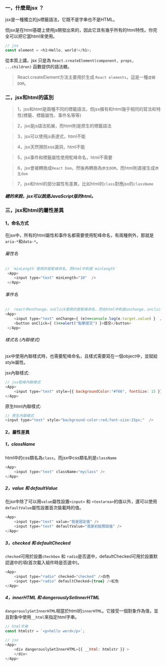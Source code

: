 ### 一，什麼是jsx ？

jsx是一種獨立的js標籤語法，它既不是字串也不是HTML。  

但jsx是在html基礎上使用js開發出來的，因此它具有幾乎所有的html特性。你完全可以把它當html來使用。
```js
// jsx
const element = <h1>Hello, world!</h1>;
```

從本質上講，jsx 只是為 `React.createElement(component, props, ...children)` 函數提供的語法糖。

> React.createElement方法主要用於生成 `React elements`，這是一種`虛擬DOM`。

### 二，jsx和html的區別  

> 1，jsx和html是兩種不同的標籤語法，但jsx擁有和html幾乎相同的寫法和特性(標籤、標籤屬性、事件名等等)    

> 2，jsx是js語法拓展，而html則是原生的標籤語法    

> 3，jsx可以使用js表達式，html不能   

> 4，jsx天然預防xss漏洞，html不能   

> 5，jsx事件和標籤屬性使用駝峰命名，html不需要   

> 6，jsx會被轉換成`React Dom`，然後再轉換為`原生DOM`，而html則直接生成`原生dom`  

> 7，jsx和html的部分屬性有差異，比如html的`class`對應jsx的`className`  

##### 總的來說，jsx可以說是JavaScript版的html。  

### 三，jsx和html的屬性差異

#### 1，命名方式  
在jsx中，所有的html屬性和事件名都需要使用駝峰命名，有兩種例外，那就是`aria-*`和`data-*`。

###### 屬性名  

```js
// `minLength`使用的是駝峰命名，而html中則是`minlength`
 <App>
    <input type="text" minLength="10"  />
 </App>
```

###### 事件名  

```js
//  react中onChange、onClick使用的是駝峰命名，而在html中則是onchange、onclick
<App>
    <input type="text" onChange={ (e)=>console.log(e.target.value) }  />
    <button onClick={ ()=>alert("點擊提交") }>提交</button>
 </App>
```

###### 樣式名 (內聯樣式) 
jsx中使用內聯樣式時，也需要駝峰命名，且樣式需要寫在一個object中，並賦給style屬性。  

jsx內聯樣式:
```js  
// jsx駝峰內聯樣式
<App>
    <input type="text" style={{ backgroundColor:"#f66", fontSize: 15 }}  />
</App> 
```
原生html內聯樣式:
```js  
// 原生內聯樣式
<input type="text" style="background-color:red;font-size:15px;"  />
```

#### 2，屬性差異

##### 1，className 
html中的css類名為`class`，而jsx中css類名則是`className`
```js  
<App>
    <input type="text" className="myclass" />
</App> 
```

##### 2，value 和 defaultValue 
在jsx中除了可以用`value`屬性設置`<input>` 和 `<textarea>`的值以外，還可以使用`defaultValue`屬性設置首次裝載時的值。
```js  
<App>
    <input type="text" value="我是固定值" />
    <input type="text" defaultValue="我是初始預設值" />
</App> 
```

##### 3，checked 和 defaultChecked

`checked`可用於設置`checkbox` 和 `radio`是否選中，defaultChecked可用於設置默認選中的項(首次載入組件時是否選中)。
```js  
<App>
    <input type="radio" checked="checked" />白色
    <input type="radio" defaultChecked={true} />紅色
</App> 
```

##### 4，innerHTML 和 dangerouslySetInnerHTML
`dangerouslySetInnerHTML`相當於html的`innerHTML`。它接受一個對象作為值，並且對象中使用`__html`來指定html字串。

```js  
// html字串
const htmlstr = `<p>hello word</p>`;

// jsx
<App>
    <div dangerouslySetInnerHTML={{ __html: htmlstr }} >
    </div>
</App> 
```